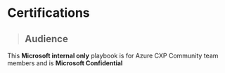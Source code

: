 # Certifications

>## **Audience**

This **Microsoft internal only** playbook is for Azure CXP Community team members and is **Microsoft Confidential**
